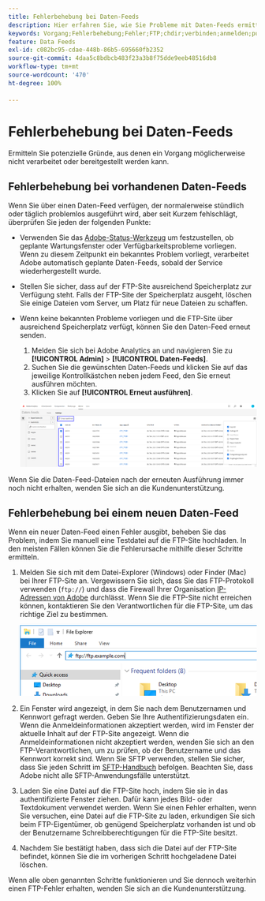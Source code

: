 ```yaml
---
title: Fehlerbehebung bei Daten-Feeds
description: Hier erfahren Sie, wie Sie Probleme mit Daten-Feeds ermitteln und beheben können.
keywords: Vorgang;Fehlerbehebung;Fehler;FTP;chdir;verbinden;anmelden;put
feature: Data Feeds
exl-id: c082bc95-cdae-448b-86b5-695660fb2352
source-git-commit: 4daa5c8bdbcb483f23a3b8f75dde9eeb48516db8
workflow-type: tm+mt
source-wordcount: '470'
ht-degree: 100%

---
```


# Fehlerbehebung bei Daten-Feeds

Ermitteln Sie potenzielle Gründe, aus denen ein Vorgang möglicherweise nicht verarbeitet oder bereitgestellt werden kann.

## Fehlerbehebung bei vorhandenen Daten-Feeds

Wenn Sie über einen Daten-Feed verfügen, der normalerweise stündlich oder täglich problemlos ausgeführt wird, aber seit Kurzem fehlschlägt, überprüfen Sie jeden der folgenden Punkte:

* Verwenden Sie das [Adobe-Status-Werkzeug](https://status.adobe.com/de/experience_cloud) um festzustellen, ob geplante Wartungsfenster oder Verfügbarkeitsprobleme vorliegen. Wenn zu diesem Zeitpunkt ein bekanntes Problem vorliegt, verarbeitet Adobe automatisch geplante Daten-Feeds, sobald der Service wiederhergestellt wurde.
* Stellen Sie sicher, dass auf der FTP-Site ausreichend Speicherplatz zur Verfügung steht. Falls der FTP-Site der Speicherplatz ausgeht, löschen Sie einige Dateien vom Server, um Platz für neue Dateien zu schaffen.
* Wenn keine bekannten Probleme vorliegen und die FTP-Site über ausreichend Speicherplatz verfügt, können Sie den Daten-Feed erneut senden.

   1. Melden Sie sich bei Adobe Analytics an und navigieren Sie zu **[!UICONTROL Admin]** > **[!UICONTROL Daten-Feeds]**.
   2. Suchen Sie die gewünschten Daten-Feeds und klicken Sie auf das jeweilige Kontrollkästchen neben jedem Feed, den Sie erneut ausführen möchten.
   3. Klicken Sie auf **[!UICONTROL Erneut ausführen]**.

   ![Erneut ausführen](assets/rerun.png)

Wenn Sie die Daten-Feed-Dateien nach der erneuten Ausführung immer noch nicht erhalten, wenden Sie sich an die Kundenunterstützung.

## Fehlerbehebung bei einem neuen Daten-Feed

Wenn ein neuer Daten-Feed einen Fehler ausgibt, beheben Sie das Problem, indem Sie manuell eine Testdatei auf die FTP-Site hochladen. In den meisten Fällen können Sie die Fehlerursache mithilfe dieser Schritte ermitteln.

1. Melden Sie sich mit dem Datei-Explorer (Windows) oder Finder (Mac) bei Ihrer FTP-Site an. Vergewissern Sie sich, dass Sie das FTP-Protokoll verwenden (`ftp://`) und dass die Firewall Ihrer Organisation [IP-Adressen von Adobe](/help/technotes/ip-addresses.md) durchlässt. Wenn Sie die FTP-Site nicht erreichen können, kontaktieren Sie den Verantwortlichen für die FTP-Site, um das richtige Ziel zu bestimmen.

   ![Datei-Explorer](assets/file_explorer.png)

2. Ein Fenster wird angezeigt, in dem Sie nach dem Benutzernamen und Kennwort gefragt werden. Geben Sie Ihre Authentifizierungsdaten ein. Wenn die Anmeldeinformationen akzeptiert werden, wird im Fenster der aktuelle Inhalt auf der FTP-Site angezeigt. Wenn die Anmeldeinformationen nicht akzeptiert werden, wenden Sie sich an den FTP-Verantwortlichen, um zu prüfen, ob der Benutzername und das Kennwort korrekt sind. Wenn Sie SFTP verwenden, stellen Sie sicher, dass Sie jeden Schritt im [SFTP-Handbuch](../ftp-and-sftp/c-sftp/ftp-sftp.md) befolgen. Beachten Sie, dass Adobe nicht alle SFTP-Anwendungsfälle unterstützt.
3. Laden Sie eine Datei auf die FTP-Site hoch, indem Sie sie in das authentifizierte Fenster ziehen. Dafür kann jedes Bild- oder Textdokument verwendet werden. Wenn Sie einen Fehler erhalten, wenn Sie versuchen, eine Datei auf die FTP-Site zu laden, erkundigen Sie sich beim FTP-Eigentümer, ob genügend Speicherplatz vorhanden ist und ob der Benutzername Schreibberechtigungen für die FTP-Site besitzt.
4. Nachdem Sie bestätigt haben, dass sich die Datei auf der FTP-Site befindet, können Sie die im vorherigen Schritt hochgeladene Datei löschen.

Wenn alle oben genannten Schritte funktionieren und Sie dennoch weiterhin einen FTP-Fehler erhalten, wenden Sie sich an die Kundenunterstützung.
